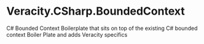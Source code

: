# Veracity.CSharp.BoundedContext
C# Bounded Context Boilerplate that sits on top of the existing C# bounded context Boiler Plate and adds Veracity specifics
